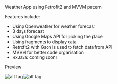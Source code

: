 Weather App using Retrofit2 and MVVM pattern

Features include:

- Using Openweather for weather forecast
- 3 days forecast
- Using Google Maps API for picking the place
- Using fragments to display data
- Retrofit2 with Gson is used to fetch data from API
- MVVM for better code organisation
- RxJava: coming soon!

Preview

![alt tag](https://imgur.com/a/k4cmKt4)
![alt tag](https://imgur.com/a/k4cmKt4)
